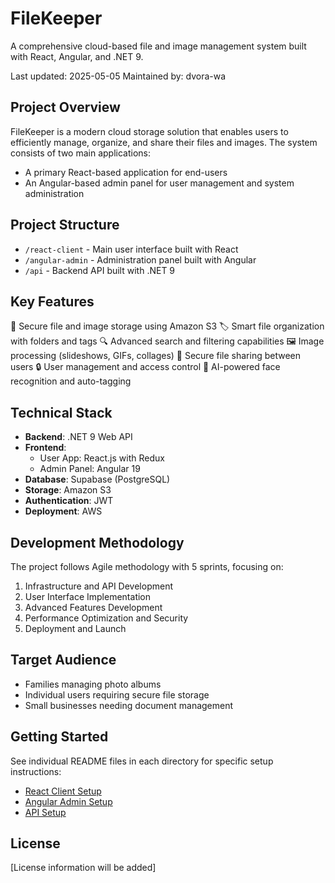 # FileKeeper

A comprehensive cloud-based file and image management system built with React, Angular, and .NET 9.

Last updated: 2025-05-05
Maintained by: dvora-wa

## Project Overview
FileKeeper is a modern cloud storage solution that enables users to efficiently manage, organize, and share their files and images. The system consists of two main applications:
- A primary React-based application for end-users
- An Angular-based admin panel for user management and system administration

## Project Structure
- `/react-client` - Main user interface built with React
- `/angular-admin` - Administration panel built with Angular
- `/api` - Backend API built with .NET 9

## Key Features
📁 Secure file and image storage using Amazon S3
🏷️ Smart file organization with folders and tags
🔍 Advanced search and filtering capabilities
🖼️ Image processing (slideshows, GIFs, collages)
👥 Secure file sharing between users
🔒 User management and access control
🤖 AI-powered face recognition and auto-tagging

## Technical Stack
- **Backend**: .NET 9 Web API
- **Frontend**: 
  - User App: React.js with Redux
  - Admin Panel: Angular 19
- **Database**: Supabase (PostgreSQL)
- **Storage**: Amazon S3
- **Authentication**: JWT
- **Deployment**: AWS

## Development Methodology
The project follows Agile methodology with 5 sprints, focusing on:
1. Infrastructure and API Development
2. User Interface Implementation
3. Advanced Features Development
4. Performance Optimization and Security
5. Deployment and Launch

## Target Audience
- Families managing photo albums
- Individual users requiring secure file storage
- Small businesses needing document management

## Getting Started
See individual README files in each directory for specific setup instructions:
- [React Client Setup](/react-client/README.md)
- [Angular Admin Setup](/angular-admin/README.md)
- [API Setup](/api/README.md)

## License
[License information will be added]
